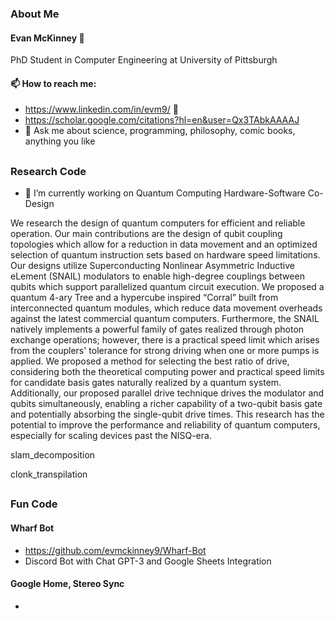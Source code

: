 ### About Me
#### Evan McKinney 🧙

PhD Student in Computer Engineering at University of Pittsburgh

#### 📫 How to reach me:
- https://www.linkedin.com/in/evm9/ 👋
- https://scholar.google.com/citations?hl=en&user=Qx3TAbkAAAAJ
- 💬 Ask me about science, programming, philosophy, comic books, anything you like
##

### Research Code
- 🔭 I’m currently working on Quantum Computing Hardware-Software Co-Design

We research the design of quantum computers for efficient and reliable operation. Our main contributions are the design of qubit coupling topologies which allow for a reduction in data movement and an optimized selection of quantum instruction sets based on hardware speed limitations. Our designs utilize Superconducting Nonlinear Asymmetric Inductive eLement (SNAIL) modulators to enable high-degree couplings between qubits which support parallelized quantum circuit execution. We proposed a quantum 4-ary Tree and a hypercube inspired “Corral” built from interconnected quantum modules, which reduce data movement overheads against the latest commercial quantum computers. Furthermore, the SNAIL natively implements a powerful family of gates realized through photon exchange operations; however, there is a practical speed limit which arises from the couplers' tolerance for strong driving when one or more pumps is applied. We proposed a method for selecting the best ratio of drive, considering both the theoretical computing power and practical speed limits for candidate basis gates naturally realized by a quantum system. Additionally, our proposed parallel drive technique drives the modulator and qubits simultaneously, enabling a richer capability of a two-qubit basis gate and potentially absorbing the single-qubit drive times. This research has the potential to improve the performance and reliability of quantum computers, especially for scaling devices past the NISQ-era.

slam_decomposition

clonk_transpilation

##

### Fun Code
#### Wharf Bot
- https://github.com/evmckinney9/Wharf-Bot
- Discord Bot with Chat GPT-3 and Google Sheets Integration

#### Google Home, Stereo Sync
- 
